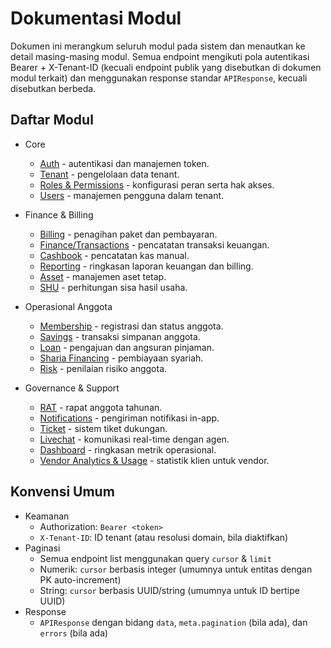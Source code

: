 # Dokumentasi Modul

Dokumen ini merangkum seluruh modul pada sistem dan menautkan ke detail masing-masing modul. Semua endpoint mengikuti pola autentikasi Bearer + X-Tenant-ID (kecuali endpoint publik yang disebutkan di dokumen modul terkait) dan menggunakan response standar `APIResponse`, kecuali disebutkan berbeda.

## Daftar Modul

- Core
  - [Auth](auth.md) - autentikasi dan manajemen token.
  - [Tenant](tenant.md) - pengelolaan data tenant.
  - [Roles & Permissions](authorization.md) - konfigurasi peran serta hak akses.
  - [Users](user.md) - manajemen pengguna dalam tenant.

- Finance & Billing
  - [Billing](billing.md) - penagihan paket dan pembayaran.
  - [Finance/Transactions](finance_transactions.md) - pencatatan transaksi keuangan.
  - [Cashbook](cashbook.md) - pencatatan kas manual.
  - [Reporting](reporting.md) - ringkasan laporan keuangan dan billing.
  - [Asset](asset.md) - manajemen aset tetap.
  - [SHU](shu.md) - perhitungan sisa hasil usaha.

- Operasional Anggota
  - [Membership](membership.md) - registrasi dan status anggota.
  - [Savings](savings.md) - transaksi simpanan anggota.
  - [Loan](loan.md) - pengajuan dan angsuran pinjaman.
  - [Sharia Financing](sharia.md) - pembiayaan syariah.
  - [Risk](risk.md) - penilaian risiko anggota.

- Governance & Support
  - [RAT](rat.md) - rapat anggota tahunan.
  - [Notifications](notification.md) - pengiriman notifikasi in-app.
  - [Ticket](ticket.md) - sistem tiket dukungan.
  - [Livechat](livechat.md) - komunikasi real-time dengan agen.
  - [Dashboard](dashboard.md) - ringkasan metrik operasional.
  - [Vendor Analytics & Usage](dashboard.md#vendor-analytics--usage) - statistik klien untuk vendor.

## Konvensi Umum

- Keamanan
  - Authorization: `Bearer <token>`
  - `X-Tenant-ID`: ID tenant (atau resolusi domain, bila diaktifkan)
- Paginasi
  - Semua endpoint list menggunakan query `cursor` & `limit`
  - Numerik: `cursor` berbasis integer (umumnya untuk entitas dengan PK auto-increment)
  - String: `cursor` berbasis UUID/string (umumnya untuk ID bertipe UUID)
- Response
  - `APIResponse` dengan bidang `data`, `meta.pagination` (bila ada), dan `errors` (bila ada)

